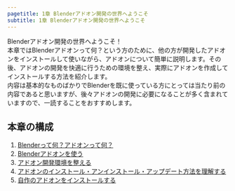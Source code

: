 ```yaml
---
pagetitle: 1章 Blenderアドオン開発の世界へようこそ
subtitle: 1章 Blenderアドオン開発の世界へようこそ
---
```


Blenderアドオン開発の世界へようこそ！  
本章ではBlenderアドオンって何？という方のために、他の方が開発したアドオンをインストールして使いながら、アドオンについて簡単に説明します。その後、アドオンの開発を快適に行うための環境を整え、実際にアドオンを作成してインストールする方法を紹介します。  
内容は基本的なものばかりでBlenderを既に使っている方にとっては当たり前の内容であると思いますが、後々アドオンの開発に必要になることが多く含まれていますので、一読することをおすすめします。

## 本章の構成

1. [Blenderって何？アドオンって何？](01_What_is_Blender_What_is_Add-on.html)
2. [Blenderアドオンを使う](02_Use_Blender_Add-on.html)
3. [アドオン開発環境を整える](03_Prepare_Add-on_development_environment.html)
4. [アドオンのインストール・アンインストール・アップデート方法を理解する](04_Understand_Install_Uninstall_Update_Add-on.html)
5. [自作のアドオンをインストールする](05_Install_own_Add-on.html)

